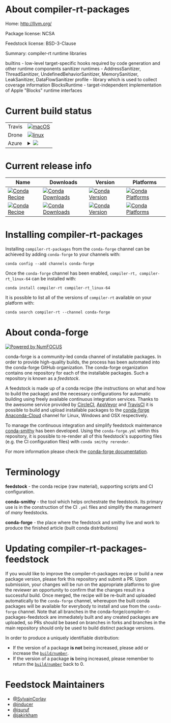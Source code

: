 About compiler-rt-packages
==========================

Home: http://llvm.org/

Package license: NCSA

Feedstock license: BSD-3-Clause

Summary: compiler-rt runtime libraries

builtins - low-level target-specific hooks required by code generation and other
  runtime components
sanitizer runtimes - AddressSanitizer, ThreadSanitizer, UndefinedBehaviorSanitizer,
  MemorySanitizer, LeakSanitizer, DataFlowSanitizer
profile - library which is used to collect coverage information
BlocksRuntime - target-independent implementation of Apple "Blocks" runtime
  interfaces


Current build status
====================


<table><tr>
    <td>Travis</td>
    <td>
      <a href="https://travis-ci.com/conda-forge/compiler-rt-feedstock">
        <img alt="macOS" src="https://img.shields.io/travis/com/conda-forge/compiler-rt-feedstock/master.svg?label=macOS">
      </a>
    </td>
  </tr><tr>
    <td>Drone</td>
    <td>
      <a href="https://cloud.drone.io/conda-forge/compiler-rt-feedstock">
        <img alt="linux" src="https://img.shields.io/drone/build/conda-forge/compiler-rt-feedstock/master.svg?label=Linux">
      </a>
    </td>
  </tr>
    
  <tr>
    <td>Azure</td>
    <td>
      <details>
        <summary>
          <a href="https://dev.azure.com/conda-forge/feedstock-builds/_build/latest?definitionId=4515&branchName=master">
            <img src="https://dev.azure.com/conda-forge/feedstock-builds/_apis/build/status/compiler-rt-feedstock?branchName=master">
          </a>
        </summary>
        <table>
          <thead><tr><th>Variant</th><th>Status</th></tr></thead>
          <tbody><tr>
              <td>linux_64_target_platformlinux-64</td>
              <td>
                <a href="https://dev.azure.com/conda-forge/feedstock-builds/_build/latest?definitionId=4515&branchName=master">
                  <img src="https://dev.azure.com/conda-forge/feedstock-builds/_apis/build/status/compiler-rt-feedstock?branchName=master&jobName=linux&configuration=linux_64_target_platformlinux-64" alt="variant">
                </a>
              </td>
            </tr><tr>
              <td>linux_aarch64_target_platformlinux-aarch64</td>
              <td>
                <a href="https://dev.azure.com/conda-forge/feedstock-builds/_build/latest?definitionId=4515&branchName=master">
                  <img src="https://dev.azure.com/conda-forge/feedstock-builds/_apis/build/status/compiler-rt-feedstock?branchName=master&jobName=linux&configuration=linux_aarch64_target_platformlinux-aarch64" alt="variant">
                </a>
              </td>
            </tr><tr>
              <td>linux_ppc64le_target_platformlinux-ppc64le</td>
              <td>
                <a href="https://dev.azure.com/conda-forge/feedstock-builds/_build/latest?definitionId=4515&branchName=master">
                  <img src="https://dev.azure.com/conda-forge/feedstock-builds/_apis/build/status/compiler-rt-feedstock?branchName=master&jobName=linux&configuration=linux_ppc64le_target_platformlinux-ppc64le" alt="variant">
                </a>
              </td>
            </tr><tr>
              <td>osx_64_target_platformosx-64</td>
              <td>
                <a href="https://dev.azure.com/conda-forge/feedstock-builds/_build/latest?definitionId=4515&branchName=master">
                  <img src="https://dev.azure.com/conda-forge/feedstock-builds/_apis/build/status/compiler-rt-feedstock?branchName=master&jobName=osx&configuration=osx_64_target_platformosx-64" alt="variant">
                </a>
              </td>
            </tr><tr>
              <td>win_64_target_platformwin-64</td>
              <td>
                <a href="https://dev.azure.com/conda-forge/feedstock-builds/_build/latest?definitionId=4515&branchName=master">
                  <img src="https://dev.azure.com/conda-forge/feedstock-builds/_apis/build/status/compiler-rt-feedstock?branchName=master&jobName=win&configuration=win_64_target_platformwin-64" alt="variant">
                </a>
              </td>
            </tr>
          </tbody>
        </table>
      </details>
    </td>
  </tr>
</table>

Current release info
====================

| Name | Downloads | Version | Platforms |
| --- | --- | --- | --- |
| [![Conda Recipe](https://img.shields.io/badge/recipe-compiler--rt-green.svg)](https://anaconda.org/conda-forge/compiler-rt) | [![Conda Downloads](https://img.shields.io/conda/dn/conda-forge/compiler-rt.svg)](https://anaconda.org/conda-forge/compiler-rt) | [![Conda Version](https://img.shields.io/conda/vn/conda-forge/compiler-rt.svg)](https://anaconda.org/conda-forge/compiler-rt) | [![Conda Platforms](https://img.shields.io/conda/pn/conda-forge/compiler-rt.svg)](https://anaconda.org/conda-forge/compiler-rt) |
| [![Conda Recipe](https://img.shields.io/badge/recipe-compiler--rt_linux--64-green.svg)](https://anaconda.org/conda-forge/compiler-rt_linux-64) | [![Conda Downloads](https://img.shields.io/conda/dn/conda-forge/compiler-rt_linux-64.svg)](https://anaconda.org/conda-forge/compiler-rt_linux-64) | [![Conda Version](https://img.shields.io/conda/vn/conda-forge/compiler-rt_linux-64.svg)](https://anaconda.org/conda-forge/compiler-rt_linux-64) | [![Conda Platforms](https://img.shields.io/conda/pn/conda-forge/compiler-rt_linux-64.svg)](https://anaconda.org/conda-forge/compiler-rt_linux-64) |

Installing compiler-rt-packages
===============================

Installing `compiler-rt-packages` from the `conda-forge` channel can be achieved by adding `conda-forge` to your channels with:

```
conda config --add channels conda-forge
```

Once the `conda-forge` channel has been enabled, `compiler-rt, compiler-rt_linux-64` can be installed with:

```
conda install compiler-rt compiler-rt_linux-64
```

It is possible to list all of the versions of `compiler-rt` available on your platform with:

```
conda search compiler-rt --channel conda-forge
```


About conda-forge
=================

[![Powered by NumFOCUS](https://img.shields.io/badge/powered%20by-NumFOCUS-orange.svg?style=flat&colorA=E1523D&colorB=007D8A)](http://numfocus.org)

conda-forge is a community-led conda channel of installable packages.
In order to provide high-quality builds, the process has been automated into the
conda-forge GitHub organization. The conda-forge organization contains one repository
for each of the installable packages. Such a repository is known as a *feedstock*.

A feedstock is made up of a conda recipe (the instructions on what and how to build
the package) and the necessary configurations for automatic building using freely
available continuous integration services. Thanks to the awesome service provided by
[CircleCI](https://circleci.com/), [AppVeyor](https://www.appveyor.com/)
and [TravisCI](https://travis-ci.com/) it is possible to build and upload installable
packages to the [conda-forge](https://anaconda.org/conda-forge)
[Anaconda-Cloud](https://anaconda.org/) channel for Linux, Windows and OSX respectively.

To manage the continuous integration and simplify feedstock maintenance
[conda-smithy](https://github.com/conda-forge/conda-smithy) has been developed.
Using the ``conda-forge.yml`` within this repository, it is possible to re-render all of
this feedstock's supporting files (e.g. the CI configuration files) with ``conda smithy rerender``.

For more information please check the [conda-forge documentation](https://conda-forge.org/docs/).

Terminology
===========

**feedstock** - the conda recipe (raw material), supporting scripts and CI configuration.

**conda-smithy** - the tool which helps orchestrate the feedstock.
                   Its primary use is in the construction of the CI ``.yml`` files
                   and simplify the management of *many* feedstocks.

**conda-forge** - the place where the feedstock and smithy live and work to
                  produce the finished article (built conda distributions)


Updating compiler-rt-packages-feedstock
=======================================

If you would like to improve the compiler-rt-packages recipe or build a new
package version, please fork this repository and submit a PR. Upon submission,
your changes will be run on the appropriate platforms to give the reviewer an
opportunity to confirm that the changes result in a successful build. Once
merged, the recipe will be re-built and uploaded automatically to the
`conda-forge` channel, whereupon the built conda packages will be available for
everybody to install and use from the `conda-forge` channel.
Note that all branches in the conda-forge/compiler-rt-packages-feedstock are
immediately built and any created packages are uploaded, so PRs should be based
on branches in forks and branches in the main repository should only be used to
build distinct package versions.

In order to produce a uniquely identifiable distribution:
 * If the version of a package **is not** being increased, please add or increase
   the [``build/number``](https://conda.io/docs/user-guide/tasks/build-packages/define-metadata.html#build-number-and-string).
 * If the version of a package **is** being increased, please remember to return
   the [``build/number``](https://conda.io/docs/user-guide/tasks/build-packages/define-metadata.html#build-number-and-string)
   back to 0.

Feedstock Maintainers
=====================

* [@SylvainCorlay](https://github.com/SylvainCorlay/)
* [@inducer](https://github.com/inducer/)
* [@isuruf](https://github.com/isuruf/)
* [@jakirkham](https://github.com/jakirkham/)


